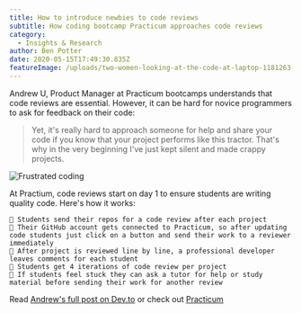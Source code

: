 ```yaml
---
title: How to introduce newbies to code reviews
subtitle: How coding bootcamp Practicum approaches code reviews
category:
  - Insights & Research
author: Ben Potter
date: 2020-05-15T17:49:30.835Z
featureImage: /uploads/two-women-looking-at-the-code-at-laptop-1181263.jpg
---
```

Andrew U, Product Manager at Practicum bootcamps understands that code reviews are essential. However, it can be hard for novice programmers to ask for feedback on their code:

> Yet, it's really hard to approach someone for help and share your code if you know that your project performs like this tractor. That's why in the very beginning I've just kept silent and made crappy projects.

![Frustrated coding](https://i.imgur.com/XzaiRYk.jpg)

At Practium, code reviews start on day 1 to ensure students are writing quality code. Here's how it works:
```
🚀 Students send their repos for a code review after each project
🚀 Their GitHub account gets connected to Practicum, so after updating code students just click on a button and send their work to a reviewer immediately
🚀 After project is reviewed line by line, a professional developer leaves comments for each student
🚀 Students get 4 iterations of code review per project
🚀 If students feel stuck they can ask a tutor for help or study material before sending their work for another review
```

Read [Andrew's full post on Dev.to](https://dev.to/andrewu/why-code-reviews-are-crucial-for-newbies-my-story-2pfj) or check out [Practicum](https://practicum.yandex.com/)